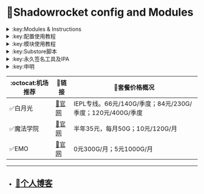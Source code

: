 # :rocket:Shadowrocket config and Modules    

  

<details>
   <summary>:key:Modules & Instructions</summary>    
   
* #### :bell::bell::bell:小火箭模块建议搭配[基础配置文件](https://ybnet.ga/config/shadowrocket_basic.conf)使用，避免冗余  
* #### ！！！若某个模块时而生效时而失效，请检查其他模块的主机名前是否添加了%APPEND%，没有添加会导致导致其他模块失效。本仓库模块均添加了%APPEND%
* #### [模块直装地址](https://ybnet.ga/shadowrocket.html)



  
|:octocat:模块|:link:链接|:pushpin:说明|
|--|--|--|
|:white_check_mark:accuweather解锁|[:link:链接地址](https://ybnet.ga/module/accu.module)|天气app
|:white_check_mark:AdBlock|[:link:Link](https://ybnet.ga/module/AdBlock.module)|整体去广告
|:white_check_mark:alarmy|[:link:Link](https://ybnet.ga/module/alarmy.module)|使命闹钟
|:white_check_mark:aloha|[:link:Link](https://ybnet.ga/module/aloha.module)|VPN隐私浏览器
|:white_check_mark:爱美剧|[:link:Link](https://ybnet.ga/module/amj.module)|影视app 去广告+解锁部分会员功能
|:white_check_mark:Background Eraser|[:link:Link](https://ybnet.ga/module/aosoft.module)|抠图app
|:white_check_mark:appraven|[:link:Link](https://ybnet.ga/module/appraven.module)|应用市场
|:white_check_mark:audiomack|[:link:Link](https://ybnet.ga/module/audiomack.module)|音乐相关app
|:white_check_mark:b612相机|[:link:Link](https://ybnet.ga/module/b612.module)|相机编辑app
|:white_check_mark:百度云倍速|[:link:Link](https://ybnet.ga/module/baiducloud.sgmodule)|百度云倍率播放
|:white_check_mark:白描|[:link:Link](https://ybnet.ga/module/baimiao.module)|OCR扫描app
|:white_check_mark:bazaart|[:link:Link](https://ybnet.ga/module/bazaart.module)|照片编辑
|:white_check_mark:布丁锁屏|[:link:Link](https://ybnet.ga/module/bdsp.module)|桌面美化类
|:white_check_mark:bedtime fan|[:link:Link](https://ybnet.ga/module/bedtime-fan.module)|助眠app
|:white_check_mark:bilibili HD|[:link:Link](https://ybnet.ga/module/bili.module)|哔哩高清解锁
|:white_check_mark:bilibili NoAD|[:link:Link](https://ybnet.ga/module/biliad.module)|bilibili去广告
|:white_check_mark:波点音乐|[:link:Link](https://ybnet.ga/module/Bodian.module)|波点音乐去广告
|:white_check_mark:BOOM|[:link:Link](https://ybnet.ga/module/boom.module)|音乐均衡器
|:white_check_mark:boxjs|[:link:Link](https://ybnet.ga/module/boxjs.sgmodule)|含签到脚本
|:white_check_mark:财新文章解锁|[:link:Link](https://ybnet.ga/module/caixin.module)|财新会员
|:white_check_mark:彩云天气|[:link:Link](https://ybnet.ga/module/caiyun.module)|彩云天气SVIP
|:white_check_mark:计算器HD|[:link:Link](https://ybnet.ga/module/calculator.module)|计算器HD会员
|:white_check_mark:扫描全能王|[:link:Link](https://ybnet.ga/module/camscanner.sgmodule)|扫描全能王会员
|:white_check_mark:克拉壁纸|[:link:Link](https://ybnet.ga/module/clarity.module)|桌面美化类
|:white_check_mark:colorwidgets|[:link:Link](https://ybnet.ga/module/colorwidgets.module)|桌面小组件
|:white_check_mark:dailyyoga|[:link:Link](https://ybnet.ga/module/dailyyoga.module)|每日瑜伽
|:white_check_mark:大蓝鲸|[:link:Link](https://ybnet.ga/module/dalanjing.module)|视听互动
|:white_check_mark:darkroom|[:link:Link](https://ybnet.ga/module/darkroom.module)|照片编辑
|:white_check_mark:读书笔记|[:link:Link](https://ybnet.ga/module/dsbj.module)|笔记类
|:white_check_mark:第一弹|[:link:Link](https://ybnet.ga/module/dyd.module)|二次元游戏综合社区
|:white_check_mark:儿哥点点|[:link:Link](https://ybnet.ga/module/egdd.module)|幼儿类
|:white_check_mark:ellabook|[:link:Link](https://ybnet.ga/module/ellabook.module)|幼儿类
|:white_check_mark:emby|[:link:Link](https://ybnet.ga/module/emby.sgmodule)|Emby解锁
|:white_check_mark:emmo|[:link:Link](https://ybnet.ga/module/emmo.module)|笔记类
|:white_check_mark:fabulous|[:link:Link](https://ybnet.ga/module/fabulous.module)|健康类
|:white_check_mark:番茄小说|[:link:Link](https://ybnet.ga/module/fanqie.module)|番茄小说去广告
|:white_check_mark:fantastical|[:link:Link](https://ybnet.ga/module/fantastical.module)|日历类
|:white_check_mark:fimo|[:link:Link](https://ybnet.ga/module/fimo.module)|相机类
|:white_check_mark:ft中文网|[:link:Link](https://ybnet.ga/module/ft.module)|财经类
|:white_check_mark:grammarly|[:link:链接地址](https://ybnet.ga/module/grammarly.module)|外语类
|:white_check_mark:grow|[:link:链接地址](https://ybnet.ga/module/grow.module)|健康类
|:white_check_mark:烘焙小屋|[:link:链接地址](https://ybnet.ga/module/hbxw.module)|食谱类
|:white_check_mark:京东历史价格|[:link:链接地址](https://ybnet.ga/module/HistoryPrice.sgmodule)|展开商品名查看历史价格
|:white_check_mark:海豚记账本|[:link:链接地址](https://ybnet.ga/module/htjzb.module)|账目类
|:white_check_mark:hyperweb|[:link:链接地址](https://ybnet.ga/module/hyperweb.module)|多合一浏览器扩展
|:white_check_mark:ilovepdf|[:link:链接地址](https://ybnet.ga/module/ilovepdf.module)|PDF编辑
|:white_check_mark:imuseum|[:link:链接地址](https://ybnet.ga/module/imuseum.module)|艺术类
|:white_check_mark:invideo|[:link:链接地址](https://ybnet.ga/module/invideo.module)|视频编辑
|:white_check_mark:jibjab|[:link:链接地址](https://ybnet.ga/module/jibjab.module)|图片恶搞
|:white_check_mark:句读|[:link:链接地址](https://ybnet.ga/module/judou.module)|文学类
|:white_check_mark:kika|[:link:链接地址](https://ybnet.ga/module/kika.module)|输入法
|:white_check_mark:酷我音乐|[:link:链接地址](https://ybnet.ga/module/kuwo-unlock.sgmodule)|酷我音乐解锁
|:white_check_mark:lightroom|[:link:链接地址](https://ybnet.ga/module/lightroom.module)|照片编辑
|:white_check_mark:流利说·阅读|[:link:链接地址](https://ybnet.ga/module/lls.module)|外语类
|:white_check_mark:螺蛳大语文|[:link:链接地址](https://ybnet.ga/module/lsdyw.module)|学习类
|:white_check_mark:免耽漫画|[:link:链接地址](https://ybnet.ga/module/mdmanhua.module)|漫画类
|:white_check_mark:美篇|[:link:链接地址](https://ybnet.ga/module/meipian.module)|交友类
|:white_check_mark:meistertask|[:link:链接地址](https://ybnet.ga/module/meistertask.module)|任务管理
|:white_check_mark:美图秀秀|[:link:链接地址](https://ybnet.ga/module/meituxx.module)|美图秀秀解锁会员
|:white_check_mark:漫画台|[:link:链接地址](https://ybnet.ga/module/mht.module)|小程序解锁
|:white_check_mark:mix-camera|[:link:链接地址](https://ybnet.ga/module/mix-camera.module)|相机类
|:white_check_mark:马卡龙玩图|[:link:链接地址](https://ybnet.ga/module/mklwt.module)|照片编辑
|:white_check_mark:mojo|[:link:链接地址](https://ybnet.ga/module/mojo.module)|创意模板
|:white_check_mark:molycam|[:link:链接地址](https://ybnet.ga/module/molycam.module)|相机类
|:white_check_mark:musixmatch|[:link:链接地址](https://ybnet.ga/module/musixmatch.module)|音乐类
|:white_check_mark:myfitnesspal|[:link:链接地址](https://ybnet.ga/module/myfitnesspal.module)|健康类
|:white_check_mark:myplate|[:link:链接地址](https://ybnet.ga/module/myplate.module)|健康类
|:white_check_mark:netflix_rating|[:link:链接地址](https://ybnet.ga/module/netflix_rating.sgmodule)|奈飞显示豆瓣评分
|:white_check_mark:nicegram|[:link:链接地址](https://ybnet.ga/module/nicegram.module)|nicegram会员解锁
|:white_check_mark:notability|[:link:链接地址](https://ybnet.ga/module/notability.module)|笔记类
|:white_check_mark:Now冥想|[:link:链接地址](https://ybnet.ga/module/now.module)|助眠app
|:white_check_mark:奶由壁纸|[:link:链接地址](https://ybnet.ga/module/nybz.module)|桌面美化类
|:white_check_mark:oldroll|[:link:链接地址](https://ybnet.ga/module/oldroll.module)|相机类
|:white_check_mark:peak|[:link:链接地址](https://ybnet.ga/module/peak.module)|益智类
|:white_check_mark:配音秀|[:link:链接地址](https://ybnet.ga/module/peiyinxiu.module)|配音
|:white_check_mark:photomath|[:link:链接地址](https://ybnet.ga/module/photomath.module)|学习类
|:white_check_mark:photoshop Express|[:link:链接地址](https://ybnet.ga/module/photoshop.module)|PS
|:white_check_mark:piccollage|[:link:链接地址](https://ybnet.ga/module/piccollage.module)|照片编辑
|:white_check_mark:picsart|[:link:链接地址](https://ybnet.ga/module/picsart.module)|照片编辑
|:white_check_mark:pillow|[:link:链接地址](https://ybnet.ga/module/pillow.module)|健康类
|:white_check_mark:pixelcut|[:link:链接地址](https://ybnet.ga/module/pixelcut.module)|照片编辑
|:white_check_mark:pocket lists|[:link:链接地址](https://ybnet.ga/module/pocketlists.module)|口袋清单
|:white_check_mark:polarr|[:link:链接地址](https://ybnet.ga/module/polarr.module)|照片编辑
|:white_check_mark:皮皮虾|[:link:链接地址](https://ybnet.ga/module/ppx.module)|皮皮虾去广告
|:white_check_mark:起伏|[:link:链接地址](https://ybnet.ga/module/qifu.module)|助眠app
|:white_check_mark:七猫小说|[:link:链接地址](https://ybnet.ga/module/qmxs.module)|七猫小说解锁
|:white_check_mark:多重搜索|[:link:链接地址](https://ybnet.ga/module/multisearch.module)|使用方法见模块说明
|:white_check_mark:人人视频|[:link:链接地址](https://ybnet.ga/module/rrsp.module)|人人视频/多多视频去广告
|:white_check_mark:时光手账|[:link:链接地址](https://ybnet.ga/module/sgsz.module)|笔记类
|:white_check_mark:shadowlinkVPN|[:link:链接地址](https://ybnet.ga/module/shadowlinkVPN.module)|解锁VIP节点
|:white_check_mark:smallpdf|[:link:链接地址](https://ybnet.ga/module/smallpdf.module)|PDF编辑
|:white_check_mark:石墨文档|[:link:链接地址](https://ybnet.ga/module/smwd.module)|石墨文档解锁
|:white_check_mark:少年得到|[:link:链接地址](https://ybnet.ga/module/sndd.module)|少年得到解锁
|:white_check_mark:soundcloud|[:link:链接地址](https://ybnet.ga/module/soundcloud.module)|解锁soundcloud Go+
|:white_check_mark:spotify|[:link:链接地址](https://ybnet.ga/module/spotifyVIP.module)|spotify 部分解锁 不能设置超高音质
|:white_check_mark:去开屏广告|[:link:链接地址](https://ybnet.ga/module/startingad.module)|去开屏广告
|:white_check_mark:substore|[:link:链接地址](https://ybnet.ga/module/substore.sgmodule)|订阅节点过滤/整合/修改/同步
|:white_check_mark:symbolab|[:link:链接地址](https://ybnet.ga/module/symbolab.module)|数学解答
|:white_check_mark:tangerine|[:link:链接地址](https://ybnet.ga/module/tangerine.module)|银行类
|:white_check_mark:tenpercent|[:link:链接地址](https://ybnet.ga/module/tenpercent.module)|健康类
|:white_check_mark:迅雷|[:link:链接地址](https://ybnet.ga/module/thunder.module)|迅雷会员
|:white_check_mark:tok cam|[:link:链接地址](https://ybnet.ga/module/tokcam.module)|相机类
|:white_check_mark:图图记账|[:link:链接地址](https://ybnet.ga/module/tutu.module)|账目类
|:white_check_mark:vista看天下|[:link:链接地址](https://ybnet.ga/module/vista.module)|vista看天下会员
|:white_check_mark:vsco|[:link:链接地址](https://ybnet.ga/module/vsco.module)|照片编辑
|:white_check_mark:wallcraft|[:link:链接地址](https://ybnet.ga/module/wallcraft.module)|桌面美化类
|:white_check_mark:豌豆清单|[:link:链接地址](https://ybnet.ga/module/wdqd.module)|清单类
|:white_check_mark:微信公众号去广告|[:link:链接地址](https://ybnet.ga/module/wechatad.module)|微信公众号去广告
|:white_check_mark:微博去广告|[:link:链接地址](https://ybnet.ga/module/weiboad.module)|微博去广告
|:white_check_mark:workout for women|[:link:链接地址](https://ybnet.ga/module/wfw.module)|健康类
|:white_check_mark:widgetsmith|[:link:链接地址](https://ybnet.ga/module/widgetsmith.module)|小组件
|:white_check_mark:万能变声器|[:link:链接地址](https://ybnet.ga/module/wnbsq.module)|万能变声器
|:white_check_mark:网易蜗牛读书|[:link:链接地址](https://ybnet.ga/module/wnds.module)|蜗牛读书解锁
|:white_check_mark:WPS|[:link:链接地址](https://ybnet.ga/module/WPS.module)|wps解锁会员
|:white_check_mark:西窗烛|[:link:链接地址](https://ybnet.ga/module/xcz.module)|西窗烛解锁
|:white_check_mark:小影|[:link:链接地址](https://ybnet.ga/module/xiaoying.module)|小影解锁
|:white_check_mark:香蕉视频|[:link:链接地址](https://ybnet.ga/module/xjsp.module)|不知道
|:white_check_mark:xmind思维导图|[:link:链接地址](https://ybnet.ga/module/xmind.module)|xmind思维导图解锁
|:white_check_mark:喜马拉雅去广告|[:link:链接地址](https://ybnet.ga/module/xmlyad.module)|喜马拉雅去广告
|:white_check_mark:小习惯|[:link:链接地址](https://ybnet.ga/module/xxg.module)|自律类
|:white_check_mark:新语听书|[:link:链接地址](https://ybnet.ga/module/xyts.module)|阅读类
|:white_check_mark:有道云笔记|[:link:链接地址](https://ybnet.ga/module/ydybj.module)|有道云笔记解锁
|:white_check_mark:亦飞GIF|[:link:链接地址](https://ybnet.ga/module/yifeigif.module)|照片编辑
|:white_check_mark:一甜相机|[:link:链接地址](https://ybnet.ga/module/yitian.module)|一甜相机解锁
|:white_check_mark:一言|[:link:链接地址](https://ybnet.ga/module/yiyan.module)|一言解锁
|:white_check_mark:云听|[:link:链接地址](https://ybnet.ga/module/yunting.module)|云听解锁
|:white_check_mark:语文趣配音|[:link:链接地址](https://ybnet.ga/module/ywqpy.module)|配音类
|:white_check_mark:斑马海报|[:link:链接地址](https://ybnet.ga/module/zebra.module)|设计类
|:white_check_mark:知乎去广告|[:link:链接地址](https://ybnet.ga/module/ZhihuBlock.sgmodule)|知乎去广告
|:white_check_mark:知乎优化|[:link:链接地址](https://ybnet.ga/module/ZhihuOpt.sgmodule)|知乎优化
|:white_check_mark:纸条|[:link:链接地址](https://ybnet.ga/module/zhitiao.module)|作文素材
|:white_check_mark:指尖时光|[:link:链接地址](https://ybnet.ga/module/zjsg.module)|日程管理
|:white_check_mark:知音漫客|[:link:链接地址](https://ybnet.ga/module/zymk.module)|知音漫客解锁
|:white_check_mark:Spotify歌词翻译|[:link:链接地址](https://ybnet.ga/module/spotify_lyric.module)|需申请百度翻译API 教程在模块内
|:white_check_mark:NFC门禁卡公交卡|[:link:链接地址](https://ybnet.ga/module/nfc.module)|NFC功能类
|:white_check_mark:搜图神器|[:link:链接地址](https://ybnet.ga/module/stsq.module)|解锁VIP功能
|:white_check_mark:彩云天气通知任务|[:link:链接地址](https://ybnet.ga/module/caiyun_cron.module)|天气通知，需搭配BOXJS使用
|:white_check_mark:Calm解锁|[:link:链接地址](https://ybnet.ga/module/calm.module)|健康类
|:white_check_mark:HTTPS抓包|[:link:链接地址](https://ybnet.ga/module/https.module)|抓包工具
|:white_check_mark:SSA丝社|[:link:链接地址](https://ybnet.ga/module/ssa.module)|不知道
|:white_check_mark:小小优趣|[:link:链接地址](https://ybnet.ga/module/xxyq.module)|儿童类
|:white_check_mark:幻影相册|[:link:链接地址](https://ybnet.ga/module/hyxc.module)|照片编辑
|:white_check_mark:精塾国学|[:link:链接地址](https://ybnet.ga/module/jsgx.module)|学习类
|:white_check_mark:PrettyUp|[:link:链接地址](https://ybnet.ga/module/prettyup.module)|视频美化
|:white_check_mark:微博lite去广告|[:link:链接地址](https://ybnet.ga/module/weibolitead.module)|微博轻享版去广告
|:white_check_mark:BILI自动地区|[:link:链接地址](https://ybnet.ga/module/bili-region.module)|bili自动地区
|:white_check_mark:CUBOX|[:link:链接地址](https://ybnet.ga/module/cubox.sgmodule)|文件收集整理
|:white_check_mark:pandora|[:link:链接地址](https://ybnet.ga/module/pandora.module)|订阅管理
|:white_check_mark:微信阅读积分兑换|[:link:链接地址](https://ybnet.ga/module/wechatread.module)|请查阅脚本内教程
|:white_check_mark:来音智能陪练|[:link:链接地址](https://ybnet.ga/module/ly.module)|音乐训练
|:white_check_mark:熊掌记|[:link:链接地址](https://ybnet.ga/module/xzj.module)|笔记类
|:white_check_mark:如期|[:link:链接地址](https://ybnet.ga/module/rq.module)|扫码
|:white_check_mark:CEO周课|[:link:链接地址](https://ybnet.ga/module/ceo.module)|CEO周课
|:white_check_mark:Fileball|[:link:链接地址](https://ybnet.ga/module/fileball.module)|文件管理
|:white_check_mark:1blocker|[:link:链接地址](https://ybnet.ga/module/1blocker.module)|浏览器广告屏蔽
|:white_check_mark:AI换脸秀|[:link:链接地址](https://ybnet.ga/module/ai.module)|换脸app
|:white_check_mark:proknockout|[:link:链接地址](https://ybnet.ga/module/proknockout.module)|P图
|:white_check_mark:青柠海报|[:link:链接地址](https://ybnet.ga/module/qnhb.module)|海报设计
|:white_check_mark:Faintv|[:link:链接地址](https://ybnet.ga/module/faintv.module)|视频类
|:white_check_mark:微信听书|[:link:链接地址](https://ybnet.ga/module/wxts.module)|听书
|:white_check_mark:人民日报去广告|[:link:链接地址](https://ybnet.ga/module/rmrb.module)|人民日报
|:white_check_mark:爱企查|[:link:链接地址](https://ybnet.ga/module/aqc.module)|爱企查
|:white_check_mark:微信读书免费卡解锁|[:link:链接地址](https://ybnet.ga/module/wxds.module)|阅读类
|:white_check_mark:chic|[:link:链接地址](https://ybnet.ga/module/chic.module)|相机类
|:white_check_mark:有道词典|[:link:链接地址](https://ybnet.ga/module/ydcd.module)|翻译类
|:white_check_mark:一路听天下|[:link:链接地址](https://ybnet.ga/module/ylttx.module)|一路听天下
|:white_check_mark:网速测试大师|[:link:链接地址](https://ybnet.ga/module/wscsds.module)|测速
|:white_check_mark:网速管家|[:link:链接地址](https://ybnet.ga/module/wsgj.module)|测速
|:white_check_mark:EFEKT美易|[:link:链接地址](https://ybnet.ga/module/efekt.module)|视频特效
|:white_check_mark:WPS稻壳会员|[:link:链接地址](https://ybnet.ga/module/doc.module)|文档编辑
|:white_check_mark:米克锁屏|[:link:链接地址](https://ybnet.ga/module/mksp.module)|桌面美化
|:white_check_mark:阿布睡前故事|[:link:链接地址](https://ybnet.ga/module/absqgs.module)|儿童类
|:white_check_mark:collart|[:link:链接地址](https://ybnet.ga/module/collart.module)|照片编辑
|:white_check_mark:博商小麦|[:link:链接地址](https://ybnet.ga/module/bsxm.module)|学习类
|:white_check_mark:MEMRISE|[:link:链接地址](https://ybnet.ga/module/memrise.module)|外语学习
|:white_check_mark:堆糖|[:link:链接地址](https://ybnet.ga/module/duitang.module)|桌面美化
|:white_check_mark:Flomo|[:link:链接地址](https://ybnet.ga/module/flomo.module)|笔记类
|:white_check_mark:APTV|[:link:链接地址](https://ybnet.ga/module/aptv.module)|文件存储
|:white_check_mark:香哈菜谱大全|[:link:链接地址](https://ybnet.ga/module/cp.module)|菜谱
|:white_check_mark:长相思|[:link:链接地址](https://ybnet.ga/module/cxs.module)|学习类
|:white_check_mark:电子请柬制作|[:link:链接地址](https://ybnet.ga/module/dzqj.module)|设计类
|:white_check_mark:黄油相机|[:link:链接地址](https://ybnet.ga/module/hyxj.module)|相机类
|:white_check_mark:Lingokids|[:link:链接地址](https://ybnet.ga/module/lingokids.module)|幼儿学习类
|:white_check_mark:百度文库|[:link:链接地址](https://ybnet.ga/module/bdwk.module)|阅读权限解锁
|:white_check_mark:Craft|[:link:链接地址](https://ybnet.ga/module/craft.module)|文档类
|:white_check_mark:Panda小组件|[:link:链接地址](https://ybnet.ga/module/panda.module)|桌面美化
|:white_check_mark:Keep|[:link:链接地址](https://ybnet.ga/module/keep.module)|健身类
|:white_check_mark:Documents|[:link:链接地址](https://ybnet.ga/module/documents.module)|文件管理
|:white_check_mark:Planny|[:link:链接地址](https://ybnet.ga/module/planny.module)|任务计划
|:white_check_mark:Ego Reader|[:link:链接地址](https://ybnet.ga/module/ego.module)|RSS阅读器
|:white_check_mark:极速扫描仪|[:link:链接地址](https://ybnet.ga/module/jssmy.module)|扫描
|:white_check_mark:指尖笔记|[:link:链接地址](https://ybnet.ga/module/zjbj.module)|笔记
|:white_check_mark:钱迹|[:link:链接地址](https://ybnet.ga/module/qj.module)|记账
|:white_check_mark:Agenda|[:link:链接地址](https://ybnet.ga/module/agenda.module)|笔记
|:white_check_mark:即刻运动|[:link:链接地址](https://ybnet.ga/module/agenda.module)|健身类
|:white_check_mark:Day One|[:link:链接地址](https://ybnet.ga/module/dayone.module)|日记类
|:white_check_mark:Usage|[:link:链接地址](https://ybnet.ga/module/usage.module)|小组件
|:white_check_mark:谜底时钟|[:link:链接地址](https://ybnet.ga/module/mdsz.module)|日历小组件
|:white_check_mark:MoneyThings|[:link:链接地址](https://ybnet.ga/module/moneythings.module)|钱包类
|:white_check_mark:手机扫描仪|[:link:链接地址](https://ybnet.ga/module/sjsmy.module)|扫描
|:white_check_mark:Sorted|[:link:链接地址](https://ybnet.ga/module/sorted.module)|日历
|:white_check_mark:尽简衣橱|[:link:链接地址](https://ybnet.ga/module/jjyc.module)|衣橱管理
|:white_check_mark:看理想|[:link:链接地址](https://ybnet.ga/module/klx.module)|媒体类
|:white_check_mark:目标地图|[:link:链接地址](https://ybnet.ga/module/mbdt.module)|任务管理类
|:white_check_mark:拼图酱|[:link:链接地址](https://ybnet.ga/module/ptj.module)|图片编辑
|:white_check_mark:向日葵阅读|[:link:链接地址](https://ybnet.ga/module/xrk.module)|阅读类
|:white_check_mark:卡片日记|[:link:链接地址](https://ybnet.ga/module/kprj.module)|日记类
|:white_check_mark:莉景天气|[:link:链接地址](https://ybnet.ga/module/ljtq.module)|天气类
|:white_check_mark:Motivation|[:link:链接地址](https://ybnet.ga/module/motivation.module)|组件类
|:white_check_mark:PDF Viewer|[:link:链接地址](https://ybnet.ga/module/pdfviewer.module)|文档编辑
|:white_check_mark:Percento|[:link:链接地址](https://ybnet.ga/module/percento.module)|账目管理
|:white_check_mark:Pixelance|[:link:链接地址](https://ybnet.ga/module/pixelance.module)|图片编辑
|:white_check_mark:Retake|[:link:链接地址](https://ybnet.ga/module/retake.module)|照片修复
|:white_check_mark:色采|[:link:链接地址](https://ybnet.ga/module/sc.module)|图片编辑
|:white_check_mark:闪萌表情|[:link:链接地址](https://ybnet.ga/module/smbq.module)|表情类
|:white_check_mark:音频剪辑|[:link:链接地址](https://ybnet.ga/module/ypjj.module)|音频剪辑
|:white_check_mark:Varlens|[:link:链接地址](https://ybnet.ga/module/varlens.module)|相机类
|:white_check_mark:一木记账|[:link:链接地址](https://ybnet.ga/module/ymjz.module)|记账类
|:white_check_mark:Drafts|[:link:链接地址](https://ybnet.ga/module/drafts.module)|文档编辑类
|:white_check_mark:叮叮水印相机|[:link:链接地址](https://ybnet.ga/module/ddsyxj.module)|相机类
|:white_check_mark:Emote|[:link:链接地址](https://ybnet.ga/module/emote.module)|表情类
|:white_check_mark:灵敢足迹|[:link:链接地址](https://ybnet.ga/module/lgzj.module)|旅行类
|:white_check_mark:7分钟HIIT运动|[:link:链接地址](https://ybnet.ga/module/seven.module)|健康类
|:white_check_mark:私密相册管家|[:link:链接地址](https://ybnet.ga/module/smxcgj.module)|相册
|:white_check_mark:FitnessView|[:link:链接地址](https://ybnet.ga/module/fnv.module)|健康类
|:white_check_mark:TODO清单|[:link:链接地址](https://ybnet.ga/module/todo.module)|计划任务类
|:white_check_mark:淘票票评分|[:link:链接地址](https://ybnet.ga/module/tpp.module)|支付宝内淘票票评分
|:white_check_mark:天天豆|[:link:链接地址](https://ybnet.ga/module/ttd.module)|日记类
|:white_check_mark:咖映|[:link:链接地址](https://ybnet.ga/module/ky.module)|直播类
|:white_check_mark:VCUS|[:link:链接地址](https://ybnet.ga/module/vcus.module)|视频编辑
|:white_check_mark:傲软PDF编辑|[:link:链接地址](https://ybnet.ga/module/arpdfbj.module)|PDF编辑
|:white_check_mark:傲软投屏|[:link:链接地址](https://ybnet.ga/module/artp.module)|投屏
|:white_check_mark:幻休|[:link:链接地址](https://ybnet.ga/module/hx.module)|助眠APP
|:white_check_mark:绘影字幕|[:link:链接地址](https://ybnet.ga/module/hyzm.module)|字幕app
|:white_check_mark:汇中考|[:link:链接地址](https://ybnet.ga/module/hzk.module)|学习类
|:white_check_mark:iScreen|[:link:链接地址](https://ybnet.ga/module/iscreen.module)|桌面美化类
|:white_check_mark:小组件盒子|[:link:链接地址](https://ybnet.ga/module/xzjhz.module)|桌面美化类
|:white_check_mark:佐糖|[:link:链接地址](https://ybnet.ga/module/zt.module)|图片处理
|:white_check_mark:飞鱼计划|[:link:链接地址](https://ybnet.ga/module/fyjh.module)|生活记录工具
|:white_check_mark:过期啦|[:link:链接地址](https://ybnet.ga/module/gql.module)|保质期提醒
|:white_check_mark:乃糖小组件|[:link:链接地址](https://ybnet.ga/module/nt.module)|桌面美化类
|:white_check_mark:一书一课|[:link:链接地址](https://ybnet.ga/module/ysyk.module)|学习类
|:white_check_mark:充电助手|[:link:链接地址](https://ybnet.ga/module/cdzs.module)|电池助手
|:white_check_mark:电视家|[:link:链接地址](https://ybnet.ga/module/dsj.module)|视频媒体
|:white_check_mark:Endel|[:link:链接地址](https://ybnet.ga/module/endel.module)|助眠类
|:white_check_mark:格至日记|[:link:链接地址](https://ybnet.ga/module/gzrj.module)|日记类
|:white_check_mark:高德地图去广告|[:link:链接地址](https://ybnet.ga/module/gddt.module)|地图
|:white_check_mark:好事发生|[:link:链接地址](https://ybnet.ga/module/hsfs.module)|日记类
|:white_check_mark:简讯|[:link:链接地址](https://ybnet.ga/module/jianxun.module)|阅读类
|:white_check_mark:可拍|[:link:链接地址](https://ybnet.ga/module/kepai.module)|视频编辑
|:white_check_mark:Lifeviewer|[:link:链接地址](https://ybnet.ga/module/lifeviewer.module)|视频编辑
|:white_check_mark:Relens|[:link:链接地址](https://ybnet.ga/module/relens.module)|相机类
|:white_check_mark:Vivacut|[:link:链接地址](https://ybnet.ga/module/vivacut.module)|视频编辑
|:white_check_mark:Watchout|[:link:链接地址](https://ybnet.ga/module/watchout.module)|桌面美化
|:white_check_mark:无痕去水印|[:link:链接地址](https://ybnet.ga/module/whqsy.module)|图片编辑
|:white_check_mark:一键换脸|[:link:链接地址](https://ybnet.ga/module/yjhl.module)|图片编辑
|:white_check_mark:Styleart|[:link:链接地址](https://ybnet.ga/module/styleart.module)|图片编辑
|:white_check_mark:7动|[:link:链接地址](https://ybnet.ga/module/7dong.module)|健身类
|:white_check_mark:生活指数定时提醒|[:link:链接地址](https://ybnet.ga/module/lifeindex.module)|生活提醒
|:white_check_mark:油价提醒|[:link:链接地址](https://ybnet.ga/module/oil.module)|油价提醒
|:white_check_mark:海报工厂|[:link:链接地址](https://ybnet.ga/module/hbgc.module)|图片编辑
|:white_check_mark:我的番茄|[:link:链接地址](https://ybnet.ga/module/wdfq.module)|时间管理
|:white_check_mark:FoMz|[:link:链接地址](https://ybnet.ga/module/fomz.module)|相机类
|:white_check_mark:日杂相机|[:link:链接地址](https://ybnet.ga/module/rzxj.module)|相机类
|:white_check_mark:古诗词大全|[:link:链接地址](https://ybnet.ga/module/gscdq.module)|学习类
|:white_check_mark:Mondly|[:link:链接地址](https://ybnet.ga/module/mondly.module)|外语学习类
|:white_check_mark:猫头鹰文件|[:link:链接地址](https://ybnet.ga/module/mtywj.module)|文件管理
|:white_check_mark:YouTube去广告|[:link:链接地址](https://ybnet.ga/module/YouTubeAd.sgmodule)|画中画，后台播放
|:white_check_mark:汉堡儿童故事|[:link:链接地址](https://ybnet.ga/module/hbetgs.module)|早教类
|:white_check_mark:iconKiller|[:link:链接地址](https://ybnet.ga/module/iconkiller.module)|更改ios图标
|:white_check_mark:一寸证件照|[:link:链接地址](https://ybnet.ga/module/yczjz.module)|证件照
|:white_check_mark:中华诗词库|[:link:链接地址](https://ybnet.ga/module/zhsck.module)|学习类
|:white_check_mark:字体册|[:link:链接地址](https://ybnet.ga/module/ztc.module)|系统美化
|:white_check_mark:配音|[:link:链接地址](https://ybnet.ga/module/peiyin.module)|配音app
|:white_check_mark:AdGuard|[:link:链接地址](https://ybnet.ga/module/adguard.module)|去广告app
|:white_check_mark:阿里云盘签到|[:link:链接地址](https://ybnet.ga/module/aliyun.module)|阿里云盘签到




* 如无必要 请勿更新解锁app
</details>

<details>
  <summary>:key:配置使用教程</summary>

[配置文件链接](https://ybnet.ga/config/shadowrocket_basic.conf)   
[更多教程](https://ybnet.ga/manual.html)
<br>
### :point_down:打开小火箭 点击配置 点击右上角+号  
![Image text](https://github.com/deezertidal/shadowrocket-rules/blob/main/IMG/1a.png)  

### :point_down:将[配置文件](https://ybnet.ga/config/shadowrocket_basic.conf)的链接地址复制粘贴至输入框并点击下载  
![Image text](https://github.com/deezertidal/shadowrocket-rules/blob/main/IMG/2.png)  

### :point_down:查看底部远程文件找到刚刚下载的链接地址——点击——使用配置。  
![Image text](https://github.com/deezertidal/shadowrocket-rules/blob/main/IMG/3.png)  
![Image text](https://github.com/deezertidal/shadowrocket-rules/blob/main/IMG/4.png)  

### :point_down:点击配置文件右侧ⓘ  
![Image text](https://github.com/deezertidal/shadowrocket-rules/blob/main/IMG/5.png)  
### :point_down:打开HTTPS解密   
![Image text](https://github.com/deezertidal/shadowrocket-rules/blob/main/IMG/6.png)  
### :point_down:生成新证书  
![Image text](https://github.com/deezertidal/shadowrocket-rules/blob/main/IMG/7.png)  
![Image text](https://github.com/deezertidal/shadowrocket-rules/blob/main/IMG/8.png)  
### :point_down:允许安装  
![Image text](https://github.com/deezertidal/shadowrocket-rules/blob/main/IMG/9.png)  
![Image text](https://github.com/deezertidal/shadowrocket-rules/blob/main/IMG/10.png)  
### :point_down:打开iphone设置 点击已下载的描述文件  
![Image text](https://github.com/deezertidal/shadowrocket-rules/blob/main/IMG/11.png)  
### :point_down:安装描述文件  
![Image text](https://github.com/deezertidal/shadowrocket-rules/blob/main/IMG/12.png)  
![Image text](https://github.com/deezertidal/shadowrocket-rules/blob/main/IMG/13.png)  
![Image text](https://github.com/deezertidal/shadowrocket-rules/blob/main/IMG/14.png)  
### :point_down:返回设置 关于手机 拉到底部 点击证书信任设置 
![Image text](https://github.com/deezertidal/shadowrocket-rules/blob/main/IMG/14.5.png)  
### :point_down:勾选信任证书  
![Image text](https://github.com/deezertidal/shadowrocket-rules/blob/main/IMG/15.png)  
![Image text](https://github.com/deezertidal/shadowrocket-rules/blob/main/IMG/16.png)  
### :point_down:返回小火箭 勾选确认  
![Image text](https://github.com/deezertidal/shadowrocket-rules/blob/main/IMG/17.png)  
![Image text](https://github.com/deezertidal/shadowrocket-rules/blob/main/IMG/18.png)  
### :point_down:效果预览图  
![Image text](https://github.com/deezertidal/shadowrocket-rules/blob/main/IMG/preview.png)  
</details>

 <details>
  <summary>:key:模块使用教程</summary>

### :point_down:打开小火箭——点击配置——进入模块  
![Image text](https://github.com/deezertidal/shadowrocket-rules/blob/main/IMG/1sg.png)  
### :point_down:点击右上角“+”号——将模块链接地址复制粘贴至输入框——下载  
![Image text](https://github.com/deezertidal/shadowrocket-rules/blob/main/IMG/2sg.png)  
![Image text](https://github.com/deezertidal/shadowrocket-rules/blob/main/IMG/3sg.png)  

<br>
<br>
</details>

<details>
  <summary>:key:Substore脚本</summary>  
  
|:octocat:Sub-Store脚本|:link:链接|:pushpin:操作说明|
|--|--|--|
|:white_check_mark:脚本操作：重命名|[:link:链接地址](https://raw.githubusercontent.com/qwerzl/rename.js/main/rename.js#input=zh&output=zh&airport=你需要的机场名)|SubStore-订阅编辑-添加操作-脚本操作-粘贴链接（自行修改自己的机场名）
|:white_check_mark:脚本过滤：筛选80 443端口|[:link:链接地址](https://raw.githubusercontent.com/deezertidal/private/main/port-filter.js)|SubStore-订阅编辑-添加操作-脚本过滤-粘贴链接
|:white_check_mark:脚本过滤：筛选80,443，vmess,ws节点(免流节点)|[:link:链接地址](https://raw.githubusercontent.com/deezertidal/private/main/nodes-filter.js)|SubStore-订阅编辑-添加操作-脚本过滤-粘贴链接
|:white_check_mark:脚本操作：修改host混淆|[:link:链接地址](https://raw.githubusercontent.com/deezertidal/private/main/vmess-host.js)|SubStore-订阅编辑-添加操作-脚本操作-粘贴链接（自行修改参数）
</details>


<details>
  <summary>:key:永久签名工具及IPA</summary>  
  
|:octocat:签名工具|:link:链接|:pushpin:操作说明|
|--|--|--|
|:white_check_mark:TrollStore 永久签名|[:link:教程](https://github.com/deezertidal/shadowrocket-rules/blob/main/TrollStore.MD)|支持iOS14.0-15.4.1
|:white_check_mark:Youtube.ipa|[:link:链接地址](https://github.com/qnblackcat/uYouPlus/releases/download/v18.08.1-2.3.1/uYouPlus_18.08.1_2.3.1.ipa)|去广告 后台播放音乐 画中画
|:white_check_mark:微信双开.ipa|[:link:链接地址](https://github.com/zwf234/WeChat/releases)|双开
|:white_check_mark:Appstore++|[:link:链接地址](https://ipa.store/2886.html)|降级工具
|:white_check_mark:Tiktok.ipa|[:link:链接地址](https://drive.google.com/file/d/1XMbpcMiv2yYEw6ApYG8sCL9oGNbPpcJ5/view?usp=drivesdk)|内置换区功能
|:white_check_mark:No homebar|[:link:链接地址](https://appdb.to/app/cydia/1900001061)|隐藏屏幕底部横条
|:white_check_mark:Trollspeed.ipa|[:link:链接地址](https://drive.google.com/file/d/17HIcHpiclJnFi_pAVpc71rTsDAL3JKCn/view)|显示网速
|:white_check_mark:其他.ipa|[:link:链接地址](https://appdb.to/search/?type=cydia)，[:link:链接地址](https://ipa.store)|

</details>





 <details>
  <summary>:key:申明</summary>
:warning:免责声明：

* 本项目涉及的任何解锁和解密分析脚本仅用于资源共享和学习研究，不能保证其合法性，准确性，完整性和有效性，请根据情况自行判断.

* 间接使用脚本的任何用户，包括但不限于建立VPS或在某些行为违反国家/地区法律或相关法规的情况下进行传播, 本项目对于由此引起的任何隐私泄漏或其他后果概不负责.

* 请勿将Script项目的任何内容用于商业或非法目的，否则后果自负.

* 如果任何单位或个人认为该项目的脚本可能涉嫌侵犯其权利，则应及时通知并提供身份证明，所有权证明，我们将在收到认证文件后删除相关脚本.

* 对任何脚本问题概不负责，包括但不限于由任何脚本错误导致的任何损失或损害.

* 您必须在下载后的24小时内从计算机或手机中完全删除以上内容.

* 任何以任何方式查看此项目的人或直接或间接使用该Script项目的任何脚本的使用者都应仔细阅读此声明。保留随时更改或补充此免责声明的权利。一旦使用并复制了任何相关脚本或Script项目的规则，则视为您已接受此免责声明.


### 特别感谢：
#### 排名不分先后,如有遗漏请提醒补充：

* [@ddgksf2013](https://github.com/ddgksf2013)

* [@Marol62926](https://github.com/Marol62926)

* [@Tartarus2014](https://github.com/Tartarus2014)

* [@I-am-R-E](https://github.com/I-am-R-E)

* [@yqc007](https://github.com/yqc007)

* [@nzw9314](https://github.com/nzw9314)

* [@Qure](https://github.com/Koolson/Qure)

* [@Orz](https://github.com/Orz-3/mini)

* [@NobyDa](https://github.com/NobyDa)

* [@lhie1](https://github.com/lhie1)

* [@ConnersHua](https://github.com/ConnersHua)

* [@chavyleung](https://github.com/chavyleung)

* [@yichahucha](https://github.com/yichahucha)

* [@langkhach270389](https://github.com/langkhach270389)

* [@Choler](https://github.com/Choler)

* [@onewayticket255](https://github.com/onewayticket255)

* [@NavePnow](https://github.com/NavePnow)

* [@Meeta](https://github.com/MeetaGit)

* [@Neurogram-R](https://github.com/Neurogram-R)

* [@sazs34](https://github.com/sazs34)

* [@uniqueque](https://github.com/uniqueque)

* [@eHpo](https://github.com/eHpo1/Rules)

* [@Sunert](https://github.com/Sunert/Scripts)

* [@songyangzz](https://github.com/songyangzz/QuantumultX.git)

* [@zZPiglet](https://github.com/zZPiglet/Task.git)

* [@Peng-YM](https://github.com/Peng-YM/QuanX)

* [@evilbutcher](https://github.com/evilbutcher/Quantumult_X/tree/master)

* [@lxk0301](https://gitee.com/lxk0301/jd_scripts/tree/master/)

* [@toulanboy](https://github.com/toulanboy/scripts)

* [@lowking](https://github.com/lowking/Scripts)

 </details>

|:octocat:机场推荐|:link:链接| :pushpin:套餐价格概况
|--|--|--|
|:white_check_mark:白月光|[:link:官网](https://www.bygcloud.com/#/register?code=DX4iT5B4)|IEPL专线。66元/140G/季度；84元/230G/季度；120元/400G/季度
|:white_check_mark:魔法学院|[:link:官网](https://2220.it/register?aff=GNs68S4XWT)|半年35元，每月50G；10元/120G/月
|:white_check_mark:EMO|[:link:官网](https://yyds.emovpn.top/#/register?code=7KLxhYOS)|0元300G/月；5元1000G/月
****

* ## [:link:个人博客](https://ybnet.ga)
